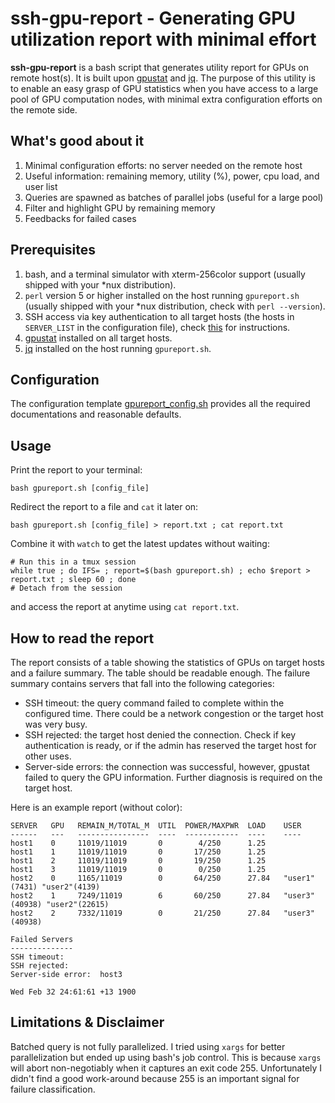# ssh-gpu-report - Generating GPU utilization report with minimal effort

**ssh-gpu-report** is a bash script that generates utility report for GPUs on remote host(s).
It is built upon [gpustat](https://github.com/wookayin/gpustat) and [jq](https://github.com/stedolan/jq).
The purpose of this utility is to enable an easy grasp of GPU statistics when you have access to a large pool of GPU computation nodes, with minimal extra configuration efforts on the remote side.

## What's good about it

1. Minimal configuration efforts: no server needed on the remote host
2. Useful information: remaining memory, utility (%), power, cpu load, and user list
3. Queries are spawned as batches of parallel jobs (useful for a large pool)
4. Filter and highlight GPU by remaining memory
5. Feedbacks for failed cases

## Prerequisites

1. bash, and a terminal simulator with xterm-256color support (usually shipped with your \*nux distribution).
2. `perl` version 5 or higher installed on the host running `gpureport.sh` (usually shipped with your \*nux distribution, check with `perl --version`).
3. SSH access via key authentication to all target hosts (the hosts in `SERVER_LIST` in the configuration file), check [this](https://kb.iu.edu/d/aews) for instructions.
4. [gpustat](https://github.com/wookayin/gpustat) installed on all target hosts.
5. [jq](https://github.com/stedolan/jq) installed on the host running `gpureport.sh`.

## Configuration

The configuration template [gpureport_config.sh](gpureport_config.sh) provides all the required documentations and reasonable defaults.

## Usage

Print the report to your terminal:
```shell
bash gpureport.sh [config_file]
```

Redirect the report to a file and `cat` it later on:
```shell
bash gpureport.sh [config_file] > report.txt ; cat report.txt
```

Combine it with `watch` to get the latest updates without waiting:
```shell
# Run this in a tmux session
while true ; do IFS= ; report=$(bash gpureport.sh) ; echo $report > report.txt ; sleep 60 ; done
# Detach from the session
```
and access the report at anytime using `cat report.txt`.

## How to read the report

The report consists of a table showing the statistics of GPUs on target hosts and a failure summary.
The table should be readable enough.
The failure summary contains servers that fall into the following categories:

- SSH timeout: the query command failed to complete within the configured time. There could be a network congestion or the target host was very busy.
- SSH rejected: the target host denied the connection. Check if key authentication is ready, or if the admin has reserved the target host for other uses.
- Server-side errors: the connection was successful, however, gpustat failed to query the GPU information. Further diagnosis is required on the target host.

Here is an example report (without color):
```
SERVER   GPU   REMAIN_M/TOTAL_M  UTIL  POWER/MAXPWR  LOAD    USER
------   ---   ----------------  ----  ------------  ----    ----
host1    0     11019/11019       0        4/250      1.25
host1    1     11019/11019       0       17/250      1.25
host1    2     11019/11019       0       19/250      1.25
host1    3     11019/11019       0        0/250      1.25
host2    0     1165/11019        0       64/250      27.84   "user1"(7431) "user2"(4139)
host2    1     7249/11019        6       60/250      27.84   "user3"(40938) "user2"(22615)
host2    2     7332/11019        0       21/250      27.84   "user3"(40938)

Failed Servers
--------------
SSH timeout:
SSH rejected:
Server-side error:  host3

Wed Feb 32 24:61:61 +13 1900
```

## Limitations & Disclaimer

Batched query is not fully parallelized. 
I tried using `xargs` for better parallelization but ended up using bash's job control.
This is because `xargs` will abort non-negotiably when it captures an exit code 255.
Unfortunately I didn't find a good work-around because 255 is an important signal for failure classification.
